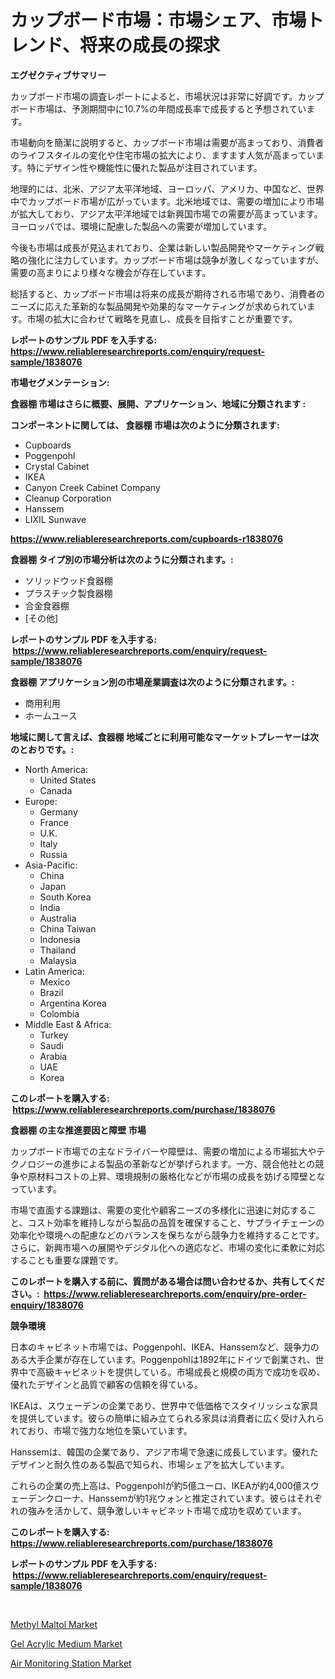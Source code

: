 <p><h1>カップボード市場：市場シェア、市場トレンド、将来の成長の探求</h1></p><p><strong>エグゼクティブサマリー</strong></p>
<p><p>カップボード市場の調査レポートによると、市場状況は非常に好調です。カップボード市場は、予測期間中に10.7%の年間成長率で成長すると予想されています。</p><p>市場動向を簡潔に説明すると、カップボード市場は需要が高まっており、消費者のライフスタイルの変化や住宅市場の拡大により、ますます人気が高まっています。特にデザイン性や機能性に優れた製品が注目されています。</p><p>地理的には、北米、アジア太平洋地域、ヨーロッパ、アメリカ、中国など、世界中でカップボード市場が広がっています。北米地域では、需要の増加により市場が拡大しており、アジア太平洋地域では新興国市場での需要が高まっています。ヨーロッパでは、環境に配慮した製品への需要が増加しています。</p><p>今後も市場は成長が見込まれており、企業は新しい製品開発やマーケティング戦略の強化に注力しています。カップボード市場は競争が激しくなっていますが、需要の高まりにより様々な機会が存在しています。</p><p>総括すると、カップボード市場は将来の成長が期待される市場であり、消費者のニーズに応えた革新的な製品開発や効果的なマーケティングが求められています。市場の拡大に合わせて戦略を見直し、成長を目指すことが重要です。</p></p>
<p><strong>レポートのサンプル PDF を入手する: <a href="https://www.reliableresearchreports.com/enquiry/request-sample/1838076">https://www.reliableresearchreports.com/enquiry/request-sample/1838076</a></strong></p>
<p><strong>市場セグメンテーション:</strong></p>
<p><strong> 食器棚 市場はさらに概要、展開、アプリケーション、地域に分類されます :</strong></p>
<p><strong>コンポーネントに関しては、 食器棚 市場は次のように分類されます: &nbsp;</strong></p>
<p><ul><li>Cupboards</li><li>Poggenpohl</li><li>Crystal Cabinet</li><li>IKEA</li><li>Canyon Creek Cabinet Company</li><li>Cleanup Corporation</li><li>Hanssem</li><li>LIXIL Sunwave</li></ul></p>
<p><strong><a href="https://www.reliableresearchreports.com/cupboards-r1838076">https://www.reliableresearchreports.com/cupboards-r1838076</a></strong></p>
<p><strong> 食器棚 タイプ別の市場分析は次のように分類されます。:</strong></p>
<p><ul><li>ソリッドウッド食器棚</li><li>プラスチック製食器棚</li><li>合金食器棚</li><li>[その他]</li></ul></p>
<p><strong>レポートのサンプル PDF を入手する: &nbsp;<a href="https://www.reliableresearchreports.com/enquiry/request-sample/1838076">https://www.reliableresearchreports.com/enquiry/request-sample/1838076</a></strong></p>
<p><strong> 食器棚 アプリケーション別の市場産業調査は次のように分類されます。:</strong></p>
<p><ul><li>商用利用</li><li>ホームユース</li></ul></p>
<p><strong>地域に関して言えば、食器棚 地域ごとに利用可能なマーケットプレーヤーは次のとおりです。:</strong></p>
<p><ul>
    <li>
        North America:
        <ul>
            <li>United States</li>
            <li>Canada</li>
        </ul>
    </li>
    <li>
        Europe:
        <ul>
            <li>Germany</li>
            <li>France</li>
            <li>U.K.</li>
            <li>Italy</li>
            <li>Russia</li>
        </ul>
    </li>
    <li>
        Asia-Pacific:
        <ul>
            <li>China</li>
            <li>Japan</li>
            <li>South Korea</li>
            <li>India</li>
            <li>Australia</li>
            <li>China Taiwan</li>
            <li>Indonesia</li>
            <li>Thailand</li>
            <li>Malaysia</li>
        </ul>
    </li>
    <li>
        Latin America:
        <ul>
            <li>Mexico</li>
            <li>Brazil</li>
            <li>Argentina Korea</li>
            <li>Colombia</li>
        </ul>
    </li>
    <li>
        Middle East & Africa:
        <ul>
            <li>Turkey</li>
            <li>Saudi</li>
            <li>Arabia</li>
            <li>UAE</li>
            <li>Korea</li>
        </ul>
    </li>
    </ul></p>
<p><strong>このレポートを購入する: &nbsp;<a href="https://www.reliableresearchreports.com/purchase/1838076">https://www.reliableresearchreports.com/purchase/1838076</a></strong></p>
<p><strong>食器棚 の主な推進要因と障壁 市場</strong></p>
<p><p>カップボード市場での主なドライバーや障壁は、需要の増加による市場拡大やテクノロジーの進歩による製品の革新などが挙げられます。一方、競合他社との競争や原材料コストの上昇、環境規制の厳格化などが市場の成長を妨げる障壁となっています。</p><p>市場で直面する課題は、需要の変化や顧客ニーズの多様化に迅速に対応すること、コスト効率を維持しながら製品の品質を確保すること、サプライチェーンの効率化や環境への配慮などのバランスを保ちながら競争力を維持することです。さらに、新興市場への展開やデジタル化への適応など、市場の変化に柔軟に対応することも重要な課題です。</p></p>
<p><strong>このレポートを購入する前に、質問がある場合は問い合わせるか、共有してください。:&nbsp; <a href="https://www.reliableresearchreports.com/enquiry/pre-order-enquiry/1838076">https://www.reliableresearchreports.com/enquiry/pre-order-enquiry/1838076</a></strong></p>
<p><strong>競争環境</strong></p>
<p><p>日本のキャビネット市場では、Poggenpohl、IKEA、Hanssemなど、競争力のある大手企業が存在しています。Poggenpohlは1892年にドイツで創業され、世界中で高級キャビネットを提供している。市場成長と規模の両方で成功を収め、優れたデザインと品質で顧客の信頼を得ている。</p><p>IKEAは、スウェーデンの企業であり、世界中で低価格でスタイリッシュな家具を提供しています。彼らの簡単に組み立てられる家具は消費者に広く受け入れられており、市場で強力な地位を築いています。</p><p>Hanssemは、韓国の企業であり、アジア市場で急速に成長しています。優れたデザインと耐久性のある製品で知られ、市場シェアを拡大しています。</p><p>これらの企業の売上高は、Poggenpohlが約5億ユーロ、IKEAが約4,000億スウェーデンクローナ、Hanssemが約1兆ウォンと推定されています。彼らはそれぞれの強みを活かして、競争激しいキャビネット市場で成功を収めています。</p></p>
<p><strong>このレポートを購入する: &nbsp; <a href="https://www.reliableresearchreports.com/purchase/1838076">https://www.reliableresearchreports.com/purchase/1838076</a></strong></p>
<p><strong>レポートのサンプル PDF を入手する: &nbsp;<a href="https://www.reliableresearchreports.com/enquiry/request-sample/1838076">https://www.reliableresearchreports.com/enquiry/request-sample/1838076</a></strong><strong></strong></p>
<p>&nbsp;</p>
<p><p><a href="https://adventurous-uranium-ef9.notion.site/Methyl-Maltol-Market-Size-Market-Trends-and-Growth-Outlook-forecasted-for-period-from-2024-to-2031-f3170c0fc30744ba87cd78cca6f3b967">Methyl Maltol Market</a></p><p><a href="https://carnation-joke-41f.notion.site/Gel-Acrylic-Medium-Market-Size-Global-Industry-Overview-Market-Segmentation-and-Forecast-2024-to--66585df6e9cf4f5d8896fc3d11edd0c5">Gel Acrylic Medium Market</a></p><p><a href="https://view.publitas.com/reportprime-1/air-monitoring-station-market-size-and-examines-its-market-scope-with-a-primary-focus-on-growth-opportunities-and-forecasted-trends-spanning-from-2024-to-2031/">Air Monitoring Station Market</a></p></p>